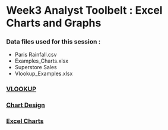 # Week3 Analyst Toolbelt : Excel Charts and Graphs

### Data files used for this session :
  * Paris Rainfall.csv
  * Examples_Charts.xlsx
  * Superstore Sales
  * Vlookup_Examples.xlsx

### [VLOOKUP](VLOOKUP.md)

### [Chart Design](VisDesign.md)

### [Excel Charts](ExcelCharts.md)
